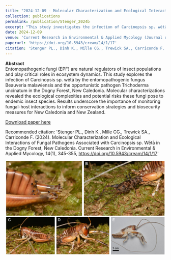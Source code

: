 ```yaml
---
title: "2024-12-09 - Molecular Characterization and Ecological Interactions of Fungal Pathogens Associated with Carcinopsis sp. Wētā in the Dogny Forest, New Caledonia"
collection: publications
permalink: /publication/Stenger_2024b
excerpt: "This study investigates the infection of Carcinopsis sp. wētā by entomopathogenic fungi in the Dogny Forest, New Caledonia. Molecular analyses reveal the presence of Beauveria malawiensis and Trichoderma uncinatum, shedding light on their ecological interactions and implications for biodiversity conservation in forest ecosystems."
date: 2024-12-09
venue: 'Current Research in Environmental & Applied Mycology (Journal of Fungal Biology)'
paperurl: 'https://doi.org/10.5943/cream/14/1/17'
citation: 'Stenger PL., Dinh K., Mille CG., Trewick SA., Carriconde F. (2024). Molecular Characterization and Ecological Interactions of Fungal Pathogens Associated with Carcinopsis sp. Wētā in the Dogny Forest, New Caledonia. Current Research in Environmental & Applied Mycology, 14(1), 345-355, https://doi.org/10.5943/cream/14/1/17'
---
```

**Abstract**  
Entomopathogenic fungi (EPF) are natural regulators of insect populations and play critical roles in ecosystem dynamics. This study explores the infection of Carcinopsis sp. wētā by the entomopathogenic fungus Beauveria malawiensis and the opportunistic pathogen Trichoderma uncinatum in the Dogny Forest, New Caledonia. Molecular characterizations revealed the ecological complexities and potential risks these fungi pose to endemic insect species. Results underscore the importance of monitoring fungal-host interactions to inform conservation strategies and biosecurity measures for New Caledonia and New Zealand.

[Download paper here](https://doi.org/10.5943/cream/14/1/17)

Recommended citation: 'Stenger PL., Dinh K., Mille CG., Trewick SA., Carriconde F. (2024). Molecular Characterization and Ecological Interactions of Fungal Pathogens Associated with Carcinopsis sp. Wētā in the Dogny Forest, New Caledonia. Current Research in Environmental & Applied Mycology, 14(1), 345-355, https://doi.org/10.5943/cream/14/1/17'

<div style="text-align: center;"> <img src="/images/Stenger_2024b.png" style="width: 1600px; height: auto;"> </div>

